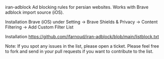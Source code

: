iran-adblock
Ad blocking rules for persian websites. Works with Brave adblock import source (iOS).

Installation
Brave (iOS) under Setting -> Brave Shields & Privacy -> Content Filtering -> Add Custom Filter List

Installation
https://github.com/ifarnoud/iran-adblock/blob/main/listblock.txt

Note:
If you spot any issues in the list, please open a ticket. Please feel free to fork and send in your pull requests if you want to contribute to the list.
